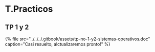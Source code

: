 # T.Practicos

## TP 1 y 2

{% file src="../../../.gitbook/assets/tp-no-1-y2-sistemas-operativos.doc" caption="Casi resuelto, alctualizaremos pronto!" %}

